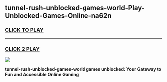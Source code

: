 
## tunnel-rush-unblocked-games-world-Play-Unblocked-Games-Online-na62n
<h3>
<a href="https://premium76.site?title=tunnel-rush-unblocked-games-world&ref=25A">CLICK TO PLAY</a></h3>
<hr>

<h3>
<a href="https://premium76.site?title=tunnel-rush-unblocked-games-world&ref=25A">CLICK 2 PLAY</a>
  
</h3>

<a href="https://premium76.site?title=tunnel-rush-unblocked-games-world&ref=25A"><img src="https://clearcache.store/games.png"></a>


**tunnel-rush-unblocked-games-world games unblocked: Your Gateway to Fun and Accessible Online Gaming**
